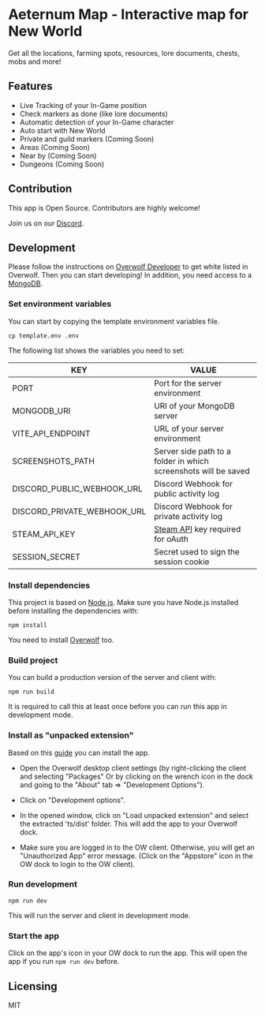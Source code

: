 # Aeternum Map - Interactive map for New World

Get all the locations, farming spots, resources, lore documents, chests, mobs and more!

## Features

- Live Tracking of your In-Game position
- Check markers as done (like lore documents)
- Automatic detection of your In-Game character
- Auto start with New World
- Private and guild markers (Coming Soon)
- Areas (Coming Soon)
- Near by (Coming Soon)
- Dungeons (Coming Soon)

## Contribution

This app is Open Source. Contributors are highly welcome!

Join us on our [Discord](https://discord.com/invite/NTZu8Px).

## Development

Please follow the instructions on [Overwolf Developer](http://developers.overwolf.com/documentation/odk-2-0-introduction/creating-your-first-app/) to get white listed in Overwolf. Then you can start developing!
In addition, you need access to a [MongoDB](https://docs.mongodb.com/manual/).

### Set environment variables

You can start by copying the template environment variables file.

```
cp template.env .env
```

The following list shows the variables you need to set:

| KEY                         | VALUE                                                                     |
| --------------------------- | ------------------------------------------------------------------------- |
| PORT                        | Port for the server environment                                           |
| MONGODB_URI                 | URI of your MongoDB server                                                |
| VITE_API_ENDPOINT           | URL of your server environment                                            |
| SCREENSHOTS_PATH            | Server side path to a folder in which screenshots will be saved           |
| DISCORD_PUBLIC_WEBHOOK_URL  | Discord Webhook for public activity log                                   |
| DISCORD_PRIVATE_WEBHOOK_URL | Discord Webhook for private activity log                                  |
| STEAM_API_KEY               | [Steam API](https://steamcommunity.com/dev/apikey) key required for oAuth |
| SESSION_SECRET              | Secret used to sign the session cookie                                    |

### Install dependencies

This project is based on [Node.js](https://nodejs.org/). Make sure you have Node.js installed before installing the dependencies with:

```
npm install
```

You need to install [Overwolf](https://download.overwolf.com/install/Download) too.

### Build project

You can build a production version of the server and client with:

```
npm run build
```

It is required to call this at least once before you can run this app in development mode.

### Install as "unpacked extension"

Based on this [guide](https://overwolf.github.io/docs/start/sample-app-overview#5-install-the-app-as-unpacked-extension) you can install the app.

- Open the Overwolf desktop client settings (by right-clicking the client and selecting "Packages"
  Or by clicking on the wrench icon in the dock and going to the "About" tab => "Development Options").

- Click on "Development options".

- In the opened window, click on "Load unpacked extension" and select the extracted 'ts/dist' folder.
  This will add the app to your Overwolf dock.

- Make sure you are logged in to the OW client. Otherwise, you will get an "Unauthorized App" error message. (Click on the "Appstore" icon in the OW dock to login to the OW client).

### Run development

```
npm run dev
```

This will run the server and client in development mode.

### Start the app

Click on the app's icon in your OW dock to run the app. This will open the app if you run `npm run dev` before.

## Licensing

MIT
